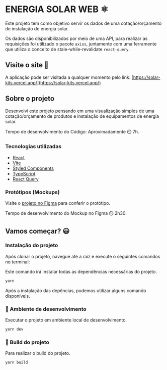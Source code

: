 # ENERGIA SOLAR WEB :atom_symbol:
Este projeto tem como objetivo servir os dados de uma cotação/orçamento de instalação de energia solar. 

Os dados são disponibilizados por meio de uma API, para realizar as requisições foi utilizado o pacote ```axios```, juntamente com uma
ferramente que utiliza o conceito de stale-while-revalidate ```react-query```.

## Visite o site :link:

A aplicação pode ser visitada a qualquer momento pelo link: [https://solar-kits.vercel.app/](https://solar-kits.vercel.app/)

## Sobre o projeto

Desenvolvi este projeto pensando em uma visualização simples de uma cotação/orçamento de produtos e instalação de equipamentos de energia solar.

Tempo de desenvolvimento do Código: Aproximadamente ⏲️ 7h.

### Tecnologias utilizadas
- [React](https://pt-br.reactjs.org/)
- [Vite](https://vitejs.dev/)
- [Styled Components](https://styled-components.com/)
- [TypeScript](https://www.typescriptlang.org/)
- [React Query](https://react-query.tanstack.com/)

### Protótipos (Mockups)
Visite o [projeto no Figma](https://www.figma.com/file/glO3VeB8gRKZhukPgrnjrm/Sol?node-id=0%3A1) para conferir o protótipo.

Tempo de desenvolvimento do Mockup no Figma ⏲️ 2h30.


## Vamos começar? :smiley:
### Instalação do projeto

Após clonar o projeto, navegue até a raiz e execute o seguintes comandos no terminal:

Este comando irá instalar todas as dependências necessárias do projeto.
```BASH
yarn
```

Após a instalação das depências, podemos utilizar alguns comando disponíveis.

### :construction: Ambiente de desenvolvimento
Executar o projeto em ambiente local de desenvolvimento.
```BASH
yarn dev
```

### :wrench: Build do projeto
Para realizar o build do projeto.
```BASH
yarn build
```